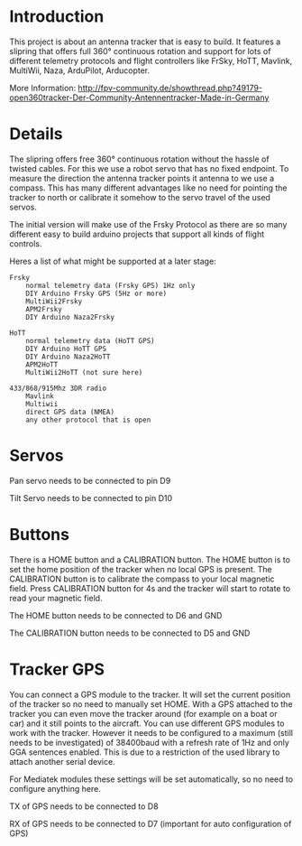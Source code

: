 Introduction
=====
This project is about an antenna tracker that is easy to build. It features a slipring that offers full 360° continuous rotation and support for lots of different telemetry protocols and flight controllers like FrSky, HoTT, Mavlink, MultiWii, Naza, ArduPilot, Arducopter.

More Information: http://fpv-community.de/showthread.php?49179-open360tracker-Der-Community-Antennentracker-Made-in-Germany

Details
=====
The slipring offers free 360° continuous rotation without the hassle of twisted cables. For this we use a robot servo that has no fixed endpoint. To measure the direction the antenna tracker points it antenna to we use a compass. This has many different advantages like no need for pointing the tracker to north or calibrate it somehow to the servo travel of the used servos.

The initial version will make use of the Frsky Protocol as there are so many different easy to build arduino projects that support all kinds of flight controls.

Heres a list of what might be supported at a later stage:

    Frsky
        normal telemetry data (Frsky GPS) 1Hz only
        DIY Arduino Frsky GPS (5Hz or more)
        MultiWii2Frsky
        APM2Frsky
        DIY Arduino Naza2Frsky

    HoTT
        normal telemetry data (HoTT GPS)
        DIY Arduino HoTT GPS
        DIY Arduino Naza2HoTT
        APM2HoTT
        MultiWii2HoTT (not sure here) 

    433/868/915Mhz 3DR radio
        Mavlink
        Multiwii
        direct GPS data (NMEA)
        any other protocol that is open 

Servos
=====
Pan servo needs to be connected to pin D9

Tilt Servo needs to be connected to pin D10 

Buttons
=====
There is a HOME button and a CALIBRATION button. The HOME button is to set the home position of the tracker when no local GPS is present. The CALIBRATION button is to calibrate the compass to your local magnetic field. Press CALIBRATION button for 4s and the tracker will start to rotate to read your magnetic field.

The HOME button needs to be connected to D6 and GND

The CALIBRATION button needs to be connected to D5 and GND 

Tracker GPS
=====
You can connect a GPS module to the tracker. It will set the current position of the tracker so no need to manually set HOME. With a GPS attached to the tracker you can even move the tracker around (for example on a boat or car) and it still points to the aircraft. You can use different GPS modules to work with the tracker. However it needs to be configured to a maximum (still needs to be investigated) of 38400baud with a refresh rate of 1Hz and only GGA sentences enabled. This is due to a restriction of the used library to attach another serial device.

For Mediatek modules these settings will be set automatically, so no need to configure anything here.

TX of GPS needs to be connected to D8

RX of GPS needs to be connected to D7 (important for auto configuration of GPS) 
